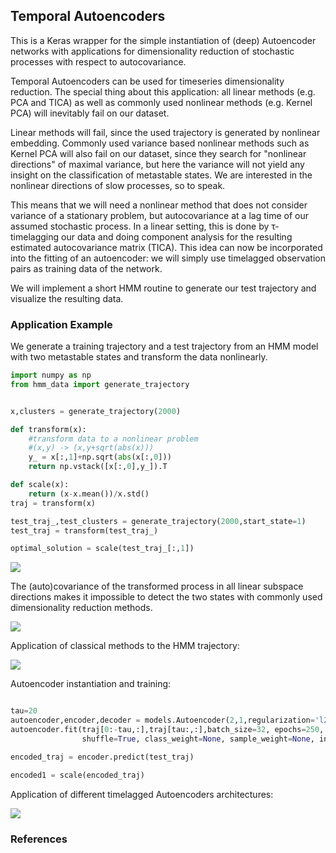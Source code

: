 ﻿
## Temporal Autoencoders

This is a Keras wrapper for the simple instantiation of (deep) Autoencoder networks with 
applications for dimensionality reduction of stochastic processes with respect to autocovariance.

Temporal Autoencoders can be used for timeseries dimensionality reduction. 
The special thing about this application: all
linear methods (e.g. PCA and TICA) as well as commonly used nonlinear methods 
(e.g. Kernel PCA) will inevitably fail on our dataset.

Linear methods will fail, since the used trajectory is generated by nonlinear embedding.
Commonly used variance based nonlinear methods such as Kernel PCA will also fail on our dataset, 
since they search for "nonlinear directions" of maximal variance, 
but here the variance will not yield any insight on the classification of metastable states. 
We are interested in the nonlinear directions of slow processes, so to speak.

This means that we will need a nonlinear method that does not consider variance of a stationary problem, 
but autocovariance at a lag time of our assumed stochastic process. In a linear setting, 
this is done by τ-timelagging our data and doing component analysis 
for the resulting estimated autocovariance matrix (TICA). 
This idea can now be incorporated into the fitting of an autoencoder: 
we will simply use timelagged observation pairs as training data of the network. 

We will implement a short HMM routine to generate our test trajectory and visualize the resulting data.

### Application Example

We generate a training trajectory and a test trajectory from an HMM
model with two metastable states and transform the data nonlinearly. 

```python
import numpy as np
from hmm_data import generate_trajectory


x,clusters = generate_trajectory(2000)

def transform(x):
    #transform data to a nonlinear problem
    #(x,y) -> (x,y+sqrt(abs(x)))
    y_ = x[:,1]+np.sqrt(abs(x[:,0]))
    return np.vstack([x[:,0],y_]).T

def scale(x):
    return (x-x.mean())/x.std()
traj = transform(x)

test_traj_,test_clusters = generate_trajectory(2000,start_state=1)
test_traj = transform(test_traj_)

optimal_solution = scale(test_traj_[:,1])

```

![](https://raw.githubusercontent.com/mmontana/keras_temporal_autoencoder/master/img/01_data_overview.png )

The (auto)covariance
of the transformed process in all linear subspace directions makes it impossible to detect the two states with 
commonly used dimensionality reduction methods.

![](https://raw.githubusercontent.com/mmontana/keras_temporal_autoencoder/master/img/02_data_transformation.png )

Application of classical methods to the HMM trajectory:

![](https://raw.githubusercontent.com/mmontana/keras_temporal_autoencoder/master/img/03_comparison.png )

Autoencoder instantiation and training:

```python

tau=20
autoencoder,encoder,decoder = models.Autoencoder(2,1,regularization='l2',W_penalty=0.01,b_penalty=0.01,optimizer='rmsprop')
autoencoder.fit(traj[0:-tau,:],traj[tau:,:],batch_size=32, epochs=250, verbose=0, callbacks=[], validation_split=0.0, validation_data=None, 
                shuffle=True, class_weight=None, sample_weight=None, initial_epoch=0)

encoded_traj = encoder.predict(test_traj)

encoded1 = scale(encoded_traj)
```

Application of different timelagged Autoencoders architectures:

![](https://raw.githubusercontent.com/mmontana/keras_temporal_autoencoder/master/img/04_encoders.png)

### References

